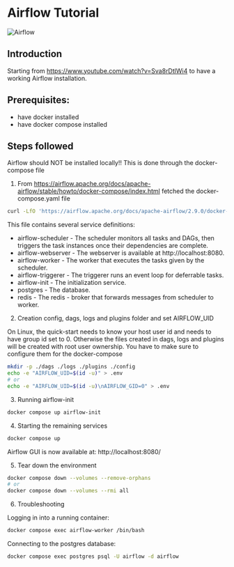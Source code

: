 # Airflow Tutorial

![Airflow](https://img.shields.io/badge/Airflow-2.9.0-blue)

## Introduction

Starting from https://www.youtube.com/watch?v=Sva8rDtlWi4 to have a working Airflow installation.

## Prerequisites:
- have docker installed
- have docker compose installed

## Steps followed

Airflow should NOT be installed locally!! This is done through the docker-compose file

1. From https://airflow.apache.org/docs/apache-airflow/stable/howto/docker-compose/index.html fetched the docker-compose.yaml file

```	bash
curl -LfO 'https://airflow.apache.org/docs/apache-airflow/2.9.0/docker-compose.yaml'
```

This file contains several service definitions:

- airflow-scheduler - The scheduler monitors all tasks and DAGs, then triggers the task instances once their dependencies are complete.
- airflow-webserver - The webserver is available at http://localhost:8080.
- airflow-worker - The worker that executes the tasks given by the scheduler.
- airflow-triggerer - The triggerer runs an event loop for deferrable tasks.
- airflow-init - The initialization service.
- postgres - The database.
- redis - The redis - broker that forwards messages from scheduler to worker.

2. Creation config, dags, logs and plugins folder and set AIRFLOW_UID

On Linux, the quick-start needs to know your host user id and needs to have group id set to 0. Otherwise the files created in dags, logs and plugins will be created with root user ownership. You have to make sure to configure them for the docker-compose

```	bash
mkdir -p ./dags ./logs ./plugins ./config
echo -e "AIRFLOW_UID=$(id -u)" > .env
# or
echo -e "AIRFLOW_UID=$(id -u)\nAIRFLOW_GID=0" > .env
```

3. Running airflow-init

```	bash
docker compose up airflow-init
```

4. Starting the remaining services

```	bash
docker compose up
``` 

Airflow GUI is now available at: http://localhost:8080/


5. Tear down the environment

```	bash
docker compose down --volumes --remove-orphans
# or
docker compose down --volumes --rmi all
```

6. Troubleshooting

Logging in into a running container:

```	bash
docker compose exec airflow-worker /bin/bash
```

Connecting to the postgres database:

```	bash
docker compose exec postgres psql -U airflow -d airflow
```



